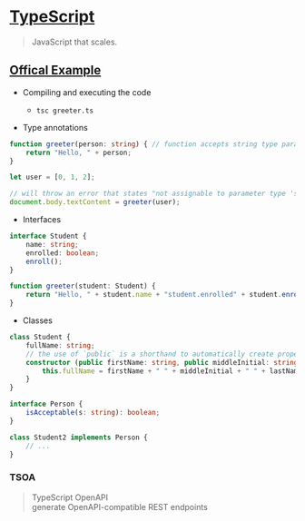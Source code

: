 # [TypeScript](https://www.typescriptlang.org/)

> JavaScript that scales.

## [Offical Example](https://www.typescriptlang.org/docs/handbook/typescript-in-5-minutes.html)

* Compiling and executing the code
  - `tsc greeter.ts`

* Type annotations
```typescript
function greeter(person: string) { // function accepts string type parameter
    return "Hello, " + person;
}

let user = [0, 1, 2];

// will throw an error that states "not assignable to parameter type 'string'"
document.body.textContent = greeter(user);
```

* Interfaces
```typescript
interface Student {
    name: string;
    enrolled: boolean;
    enroll();    
}

function greeter(student: Student) {
    return "Hello, " + student.name + "student.enrolled" + student.enroll();
}
```

* Classes
```typescript
class Student {
    fullName: string;
    // the use of `public` is a shorthand to automatically create properties with that name
    constructor (public firstName: string, public middleInitial: string, public lastName: string) {
        this.fullName = firstName + " " + middleInitial + " " + lastName;
    }
}

interface Person {
    isAcceptable(s: string): boolean;
}

class Student2 implements Person {
    // ...    
}
```


### TSOA
> TypeScript OpenAPI\
> generate OpenAPI-compatible REST endpoints